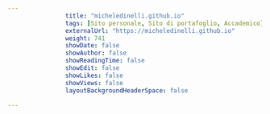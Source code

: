 ---
                title: "micheledinelli.github.io"
                tags: [Sito personale, Sito di portafoglio, Accademico]
                externalUrl: "https://micheledinelli.github.io"
                weight: 741
                showDate: false
                showAuthor: false
                showReadingTime: false
                showEdit: false
                showLikes: false
                showViews: false
                layoutBackgroundHeaderSpace: false
                ---

